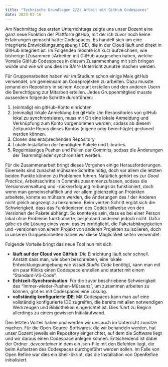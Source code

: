 ```yaml
---
title: "Technische Grundlagen 2/2: Arbeit mit GitHub Codespaces"
date: 2023-02-16
---
```


Am Nachmittag des ersten Unterrichttags zeigte uns unser Dozent eine ganz neue Funktion der Plattform gitHub, mit der ich zuvor noch keine Erfahrungen gemacht hatte: Codespaces. Es handelt sich um eine integrierte Entwicklungsumgebung (IDE), die in der Cloud läuft und direkt in GitHub integriert ist. Im Folgenden möchte ich kurz aufzeichnen, wie bisherige (Zusammen-)Arbeiten mit GitHub ausgesehen haben, welche Vorteile GitHub Codespaces in diesem Zusammenhang mit sich bringen würde und wie wir uns dies im BAIN-Unterricht zunutze machen werden.

Für Gruppenarbeiten haben wir im Studium schon einige Male gitHub verwendet, um gemeinsam an Codeprojekten zu arbeiten. Dazu musste jemand ein Repository in seinem Account erstellen und den anderen Usern die Berechtigung zur Mitarbeit erteilen. Jedes Gruppenmitglied musste ausserdem folgende Schritte durchführen:

1. (einmalig) ein gitHub-Konto einrichten
2. (einmalig) lokale Anmeldung bei gitHub: Um Respositories von gitHub lokal zu synchronisieren, muss mit Git eine lokale Anmeldung und Verknüpfung zum Konto vorgenommen werden, sodass ab diesem Zeitpunkte Repos dieses Kontos (eigene oder berechtigte) gecloned werden können.
3. Clonen des entsprechenden Repository
4. Lokale Installation der benötigten Pakete und Libraries.
5. Regelmässiges Pushen und Pullen der Commits, sodass die Änderungen der Teammitglieder synchronisiert werden.

Für die Zusammenarbeit bringt dieses Vorgehen einige Herausforderungen. Einerseits sind zunächst mühsame Schritte nötig, doch vor allem die letzten beiden Punkte können zu Problemen führen. Natürlich gehört es zur *Good Practice*, Arbeitsschritte in Commits zusammenzufassen, sodass die Versionsverwaltung und -rückverfolgung reibungslos funktioniert, doch wenn man gemeinschaftlich und vor allem gleichzeitig an Projekten arbeitete, konnte es mühsam werden, die Änderungen des / der Anderen nicht gleich angezeigt zu bekommen. Beim vierten Schritt ergibt sich die Schwierigkeit, dass das Funktionieren des Codes teilweise von den Versionen der Pakete abhängt. So konnte es sein, dass es bei einer Person lokal ohne Probleme funktionierte, bei jemand anderem jedoch nicht. Dafür gäbe es die Lösung eines *venv*, das es ermöglicht, die Paketabhängigkeiten und -versionen von einem Projekt von anderen Projekten zu isolieren, doch in unseren Gruppenarbeiten haben wir diese Möglichkeit selten verwendet.

Folgende Vorteile bringt das neue Tool nun mit sich:

- **läuft auf der Cloud von GitHub**: Die Einrichtung läuft sehr schnell. Anstatt dass man, wie oben beschrieben, eine lokale Entwicklungsumgebung wie *Visual Studio Code* benötigt, kann man mit ein paar Klicks einen Codespace erstellen und startet mit einem “Standard-VS-Code”.
- **Echtzeit-Synchronisation**: Für die zuvor beschriebene Schwierigkeit des “Immer-wieder-Pushen-Müssens”, um zusammen arbeiten zu können, gibt es mit Codespaces eine Lösung.
- **vollständig konfigurierte IDE**: Mit Codespaces kann man auf eine vollständig konfigurierte IDE zugreifen, die bereits mit allen notwendigen Werkzeugen und Bibliotheken eingerichtet ist. Dies führt zu Beginn allerdings zu einem gewissen Initialaufwand.

Den letzten Vorteil haben und werden wir uns auch im Unterricht zunutze machen. Für die Open-Source-Softwares, die wir behandeln werden, hat unser Dozent jeweils ein Repository eingerichtet, auf dem die Software liegt und wir daraus einen Codespace anlegen können. Entscheidend ist dabei der Ordner *.devcontainer* in dem ein json-File mit den Befehlen liegt, die beim Aufsetzen des Codespaces durchgeführt werden sollen. Im Falle von Open Refine war dies ein Shell-Skript, das die Installation von OpenRefine initialisiert.
